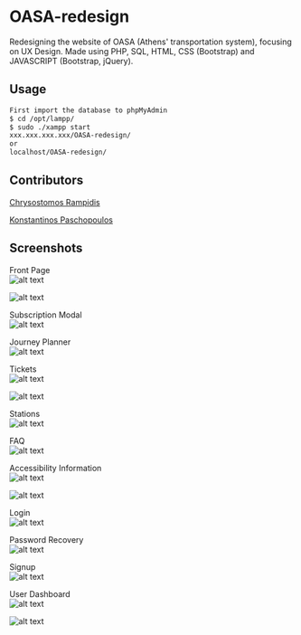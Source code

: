 # OASA-redesign

Redesigning the website of OASA (Athens' transportation system), focusing on UX Design.
Made using PHP, SQL, HTML, CSS (Bootstrap) and JAVASCRIPT (Bootstrap, jQuery).

## Usage

```bash
First import the database to phpMyAdmin
$ cd /opt/lampp/
$ sudo ./xampp start
xxx.xxx.xxx.xxx/OASA-redesign/
or
localhost/OASA-redesign/
```

## Contributors
[Chrysostomos Rampidis](https://github.com/chrysr)  

[Konstantinos Paschopoulos](https://github.com/KonstantinosPaschopoulos)

## Screenshots
Front Page  
![alt text](Screenshots/front_page)  

![alt text](https://raw.githubusercontent.com/chrysr/OASA-redesign/master/Screenshots/front_page2.png?token=AKRBLU3IB4V7MSDGNEY625C6FH7S6)

Subscription Modal  
![alt text](https://raw.githubusercontent.com/chrysr/OASA-redesign/master/Screenshots/subscription.png?token=AKRBLU3IB4V7MSDGNEY625C6FH7S6)

Journey Planner  
![alt text](https://raw.githubusercontent.com/chrysr/OASA-redesign/master/Screenshots/journey.png)

Tickets  
![alt text](https://raw.githubusercontent.com/chrysr/OASA-redesign/master/Screenshots/buy_ticket.png)  

![alt text](https://raw.githubusercontent.com/chrysr/OASA-redesign/master/Screenshots/buy_ticket2.png)

Stations  
![alt text](https://raw.githubusercontent.com/chrysr/OASA-redesign/master/Screenshots/stops.png)

FAQ  
![alt text](https://raw.githubusercontent.com/chrysr/OASA-redesign/master/Screenshots/faq.png)

Accessibility Information  
![alt text](https://raw.githubusercontent.com/chrysr/OASA-redesign/master/Screenshots/amea.png)  

![alt text](https://raw.githubusercontent.com/chrysr/OASA-redesign/master/Screenshots/amea_info.png)

Login  
![alt text](https://raw.githubusercontent.com/chrysr/OASA-redesign/master/Screenshots/login.png)

Password Recovery  
![alt text](https://raw.githubusercontent.com/chrysr/OASA-redesign/master/Screenshots/reset_password.png)

Signup  
![alt text](https://raw.githubusercontent.com/chrysr/OASA-redesign/master/Screenshots/signup.png)

User Dashboard  
![alt text](https://raw.githubusercontent.com/chrysr/OASA-redesign/master/Screenshots/user_dashboard.png)  

![alt text](https://raw.githubusercontent.com/chrysr/OASA-redesign/master/Screenshots/user_dashboard2.png)